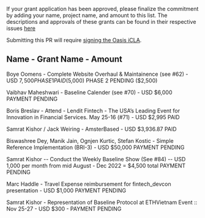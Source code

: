 If your grant application has been approved, please finalize the commitment by adding your name, project name, and amount to this list. The descriptions and approvals of these grants can be found in their respective issues [here](https://github.com/eea-oasis/baseline-grants/issues)
 
Submitting this PR will require [signing the Oasis iCLA](https://gist.github.com/OASIS-OP-Admin/8968911e16d9c245538d552e70af7378).

## Name - Grant Name - Amount

Boye Oomens - Complete Website Overhaul & Maintainence (see #62) - USD $7,500
PHASE 1 PAID ($5,000)
PHASE 2 PENDING ($2,500)

Vaibhav Maheshwari - Baseline Calender (see #70) - USD $6,000
PAYMENT PENDING

Boris Breslav - Attend - Lendit Fintech - The USA’s Leading Event for Innovation in Financial Services. May 25-16 (#71) - USD $2,995
PAID

Samrat Kishor / Jack Weiring - AmsterBased - USD $3,936.87
PAID

Biswashree Dey, Manik Jain, Ognjen Kurtic, Stefan Kostic - Simple Reference Implementation (BRI-3) - USD $50,000
PAYMENT PENDING

Samrat Kishor -- Conduct the Weekly Baseline Show (See #84) -- USD 1,000 per month from mid August - Dec 2022 = $4,500 total
PAYMENT PENDING

Marc Haddle - Travel Expense reimbursement for fintech_devcon presentation - USD $1,000
PAYMENT PENDING 

Samrat Kishor - Representation of Baseline Protocol at ETHVietnam Event :: Nov 25-27 - USD $300 - PAYMENT PENDING
